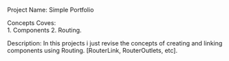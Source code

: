 Project Name: Simple Portfolio

Concepts Coves:  
    1. Components
    2. Routing.


Description: In this projects i just revise the concepts of creating and linking components using Routing. [RouterLink, RouterOutlets, etc].